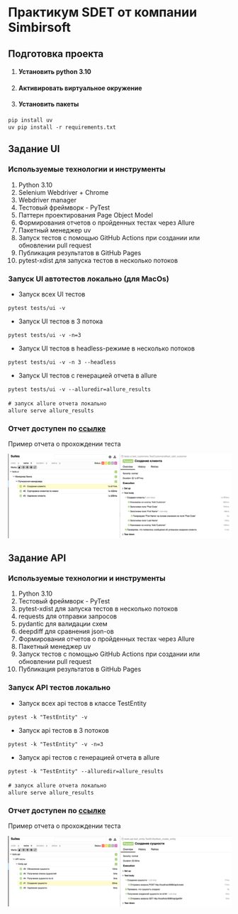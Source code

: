 # Практикум SDET от компании Simbirsoft

## Подготовка проекта

1. #### Установить python 3.10
2. #### Активировать виртуальное окружение

3. #### Установить пакеты

```
pip install uv
uv pip install -r requirements.txt
```

## Задание UI

### Используемые технологии и инструменты

1) Python 3.10
2) Selenium Webdriver + Chrome
3) Webdriver manager
4) Тестовый фреймворк - PyTest
5) Паттерн проектирования Page Object Model
6) Формирования отчетов о пройденных тестах через Allure
7) Пакетный менеджер uv
8) Запуск тестов с помощью GitHub Actions при создании или обновлении pull request
9) Публикация результатов в GitHub Pages
10) pytest-xdist для запуска тестов в несколько потоков

### Запуск UI автотестов локально (для MacOs)

* Запуск всех UI тестов

```
pytest tests/ui -v
```

* Запуск UI тестов в 3 потока

```
pytest tests/ui -v -n=3
```

* Запуск UI тестов в headless-режиме в несколько потоков

```
pytest tests/ui -v -n 3 --headless
```

* Запуск UI тестов с генерацией отчета в allure

```
pytest tests/ui -v --alluredir=allure_results

# запуск allure отчета локально
allure serve allure_results
```

### Отчет доступен по [ссылке]("https://sfz111.github.io/SimbirsoftTask/")

Пример отчета о прохождении теста

![img.png](img.png)

## Задание API

### Используемые технологии и инструменты

1) Python 3.10
2) Тестовый фреймворк - PyTest
3) pytest-xdist для запуска тестов в несколько потоков
4) requests для отправки запросов
5) pydantic для валидации схем
6) deepdiff для сравнения json-ов
7) Формирования отчетов о пройденных тестах через Allure
8) Пакетный менеджер uv
9) Запуск тестов с помощью GitHub Actions при создании или обновлении pull request
10) Публикация результатов в GitHub Pages

### Запуск API тестов локально

* Запуск всех api тестов в классе TestEntity

```
pytest -k "TestEntity" -v
```

* Запуск api тестов в 3 потоков

```
pytest -k "TestEntity" -v -n=3
```

* Запуск api тестов с генерацией отчета в allure

```
pytest -k "TestEntity" --alluredir=allure_results

# запуск allure отчета локально
allure serve allure_results
```

### Отчет доступен по [ссылке]("https://sfz111.github.io/SimbirsoftTask/")

Пример отчета о прохождении теста

![img_1.png](img_1.png)
